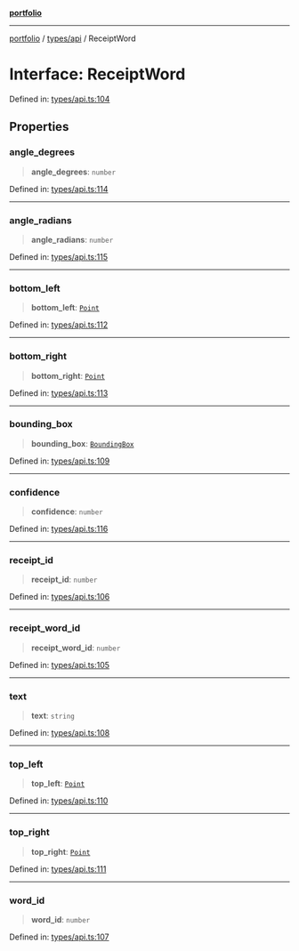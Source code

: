 [**portfolio**](../../../README.md)

***

[portfolio](../../../modules.md) / [types/api](../README.md) / ReceiptWord

# Interface: ReceiptWord

Defined in: [types/api.ts:104](https://github.com/tnorlund/Portfolio/blob/806d82edf64aeadee3e7d888e66f3ec5df7f73c0/portfolio/types/api.ts#L104)

## Properties

### angle\_degrees

> **angle\_degrees**: `number`

Defined in: [types/api.ts:114](https://github.com/tnorlund/Portfolio/blob/806d82edf64aeadee3e7d888e66f3ec5df7f73c0/portfolio/types/api.ts#L114)

***

### angle\_radians

> **angle\_radians**: `number`

Defined in: [types/api.ts:115](https://github.com/tnorlund/Portfolio/blob/806d82edf64aeadee3e7d888e66f3ec5df7f73c0/portfolio/types/api.ts#L115)

***

### bottom\_left

> **bottom\_left**: [`Point`](Point.md)

Defined in: [types/api.ts:112](https://github.com/tnorlund/Portfolio/blob/806d82edf64aeadee3e7d888e66f3ec5df7f73c0/portfolio/types/api.ts#L112)

***

### bottom\_right

> **bottom\_right**: [`Point`](Point.md)

Defined in: [types/api.ts:113](https://github.com/tnorlund/Portfolio/blob/806d82edf64aeadee3e7d888e66f3ec5df7f73c0/portfolio/types/api.ts#L113)

***

### bounding\_box

> **bounding\_box**: [`BoundingBox`](BoundingBox.md)

Defined in: [types/api.ts:109](https://github.com/tnorlund/Portfolio/blob/806d82edf64aeadee3e7d888e66f3ec5df7f73c0/portfolio/types/api.ts#L109)

***

### confidence

> **confidence**: `number`

Defined in: [types/api.ts:116](https://github.com/tnorlund/Portfolio/blob/806d82edf64aeadee3e7d888e66f3ec5df7f73c0/portfolio/types/api.ts#L116)

***

### receipt\_id

> **receipt\_id**: `number`

Defined in: [types/api.ts:106](https://github.com/tnorlund/Portfolio/blob/806d82edf64aeadee3e7d888e66f3ec5df7f73c0/portfolio/types/api.ts#L106)

***

### receipt\_word\_id

> **receipt\_word\_id**: `number`

Defined in: [types/api.ts:105](https://github.com/tnorlund/Portfolio/blob/806d82edf64aeadee3e7d888e66f3ec5df7f73c0/portfolio/types/api.ts#L105)

***

### text

> **text**: `string`

Defined in: [types/api.ts:108](https://github.com/tnorlund/Portfolio/blob/806d82edf64aeadee3e7d888e66f3ec5df7f73c0/portfolio/types/api.ts#L108)

***

### top\_left

> **top\_left**: [`Point`](Point.md)

Defined in: [types/api.ts:110](https://github.com/tnorlund/Portfolio/blob/806d82edf64aeadee3e7d888e66f3ec5df7f73c0/portfolio/types/api.ts#L110)

***

### top\_right

> **top\_right**: [`Point`](Point.md)

Defined in: [types/api.ts:111](https://github.com/tnorlund/Portfolio/blob/806d82edf64aeadee3e7d888e66f3ec5df7f73c0/portfolio/types/api.ts#L111)

***

### word\_id

> **word\_id**: `number`

Defined in: [types/api.ts:107](https://github.com/tnorlund/Portfolio/blob/806d82edf64aeadee3e7d888e66f3ec5df7f73c0/portfolio/types/api.ts#L107)
